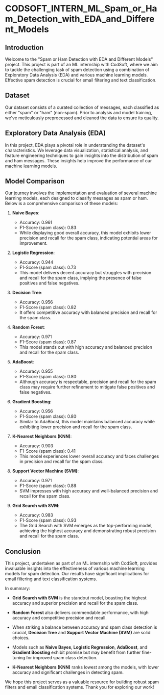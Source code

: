 # CODSOFT_INTERN_ML_Spam_or_Ham_Detection_with_EDA_and_Different_Models

## Introduction

Welcome to the "Spam or Ham Detection with EDA and Different Models" project. This project is part of an ML internship with CodSoft, where we aim to tackle the challenging task of spam detection using a combination of Exploratory Data Analysis (EDA) and various machine learning models. Effective spam detection is crucial for email filtering and text classification.

## Dataset

Our dataset consists of a curated collection of messages, each classified as either "spam" or "ham" (non-spam). Prior to analysis and model training, we've meticulously preprocessed and cleaned the data to ensure its quality.

## Exploratory Data Analysis (EDA)

In this project, EDA plays a pivotal role in understanding the dataset's characteristics. We leverage data visualization, statistical analysis, and feature engineering techniques to gain insights into the distribution of spam and ham messages. These insights help improve the performance of our machine learning models.

## Model Comparison

Our journey involves the implementation and evaluation of several machine learning models, each designed to classify messages as spam or ham. Below is a comprehensive comparison of these models:

1. **Naive Bayes**:
   - Accuracy: 0.961
   - F1-Score (spam class): 0.83
   - While displaying good overall accuracy, this model exhibits lower precision and recall for the spam class, indicating potential areas for improvement.

2. **Logistic Regression**:
   - Accuracy: 0.944
   - F1-Score (spam class): 0.73
   - This model delivers decent accuracy but struggles with precision and recall for the spam class, implying the presence of false positives and false negatives.

3. **Decision Tree**:
   - Accuracy: 0.956
   - F1-Score (spam class): 0.82
   - It offers competitive accuracy with balanced precision and recall for the spam class.

4. **Random Forest**:
   - Accuracy: 0.971
   - F1-Score (spam class): 0.87
   - This model stands out with high accuracy and balanced precision and recall for the spam class.

5. **AdaBoost**:
   - Accuracy: 0.955
   - F1-Score (spam class): 0.80
   - Although accuracy is respectable, precision and recall for the spam class may require further refinement to mitigate false positives and false negatives.

6. **Gradient Boosting**:
   - Accuracy: 0.956
   - F1-Score (spam class): 0.80
   - Similar to AdaBoost, this model maintains balanced accuracy while exhibiting lower precision and recall for the spam class.

7. **K-Nearest Neighbors (KNN)**:
   - Accuracy: 0.903
   - F1-Score (spam class): 0.41
   - This model experiences lower overall accuracy and faces challenges in precision and recall for the spam class.

8. **Support Vector Machine (SVM)**:
   - Accuracy: 0.971
   - F1-Score (spam class): 0.88
   - SVM impresses with high accuracy and well-balanced precision and recall for the spam class.

9. **Grid Search with SVM**:
   - Accuracy: 0.983
   - F1-Score (spam class): 0.93
   - The Grid Search with SVM emerges as the top-performing model, achieving the highest accuracy and demonstrating robust precision and recall for the spam class.

## Conclusion

This project, undertaken as part of an ML internship with CodSoft, provides invaluable insights into the effectiveness of various machine learning models for spam detection. Our results have significant implications for email filtering and text classification systems.

In summary:

- **Grid Search with SVM** is the standout model, boasting the highest accuracy and superior precision and recall for the spam class.

- **Random Forest** also delivers commendable performance, with high accuracy and competitive precision and recall.

- When striking a balance between accuracy and spam class detection is crucial, **Decision Tree** and **Support Vector Machine (SVM)** are solid choices.

- Models such as **Naive Bayes**, **Logistic Regression**, **AdaBoost**, and **Gradient Boosting** exhibit promise but may benefit from further fine-tuning for improved spam class detection.

- **K-Nearest Neighbors (KNN)** ranks lowest among the models, with lower accuracy and significant challenges in detecting spam.

We hope this project serves as a valuable resource for building robust spam filters and email classification systems. Thank you for exploring our work!
